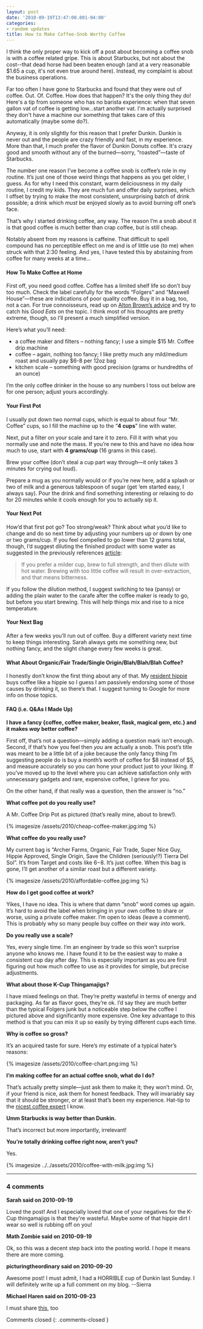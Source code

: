 ```yaml
---
layout: post
date: '2010-09-19T13:47:00.001-04:00'
categories:
- random updates
title: How to Make Coffee-Snob Worthy Coffee
---
```


I think the only proper way to kick off a post about becoming a coffee snob is with a coffee related gripe. This is about Starbucks, but not about the cost--that dead horse had been beaten enough (and at a very reasonable $1.65 a cup, it's not even true around here). Instead, my complaint is about the business operations. 

Far too often I have gone to Starbucks and found that they were out of coffee. Out. Of. Coffee. How does that happen? It's the only thing they do! Here's a tip from someone who has no barista experience: when that seven gallon vat of coffee is getting low...start another vat. I'm actually surprised they don't have a machine our something that takes care of this automatically (maybe some do?). 

Anyway, it is only slightly for this reason that I prefer Dunkin. Dunkin is never out and the people are crazy friendly and fast, in my experience. More than that, I much prefer the flavor of Dunkin Donuts coffee. It's crazy good and smooth without any of the burned—sorry, “roasted”—taste of Starbucks.

The number one reason I’ve become a coffee snob is coffee’s role in my routine. It’s just one of those weird things that happens as you get older, I guess. As for why I need this constant, warm deliciousness in my daily routine, I credit my kids. They are much fun and offer daily surprises, which I offset by trying to make the most consistent, unsurprising batch of drink possible; a drink which *must* be enjoyed slowly as to avoid burning off one’s face.

That’s why I started drinking coffee, any way. The reason I’m a snob about it is that good coffee is much better than crap coffee, but is still cheap.

Notably absent from my reasons is caffeine. That difficult to spell compound has no perceptible effect on me and is of little use (to me) when struck with that 2:30 feeling. And yes, I have tested this by abstaining from coffee for many weeks at a time...

#### How To Make Coffee at Home

First off, you need good coffee. Coffee has a limited shelf life so don’t buy too much. Check the label carefully for the words “Folgers” and “Maxwell House”—these are indications of poor quality coffee. Buy it in a bag, too, not a can. For true connoisseurs, read up on [Alton Brown’s advice](http://www.foodnetwork.com/recipes/alton-brown/true-brew-recipe/index.html) and try to catch his *Good Eats* on the topic. I think most of his thoughts are pretty extreme, though, so I’ll present a much simplified version. 

Here’s what you’ll need: 

* a coffee maker and filters – nothing fancy; I use a simple $15 Mr. Coffee drip machine 
* coffee – again, nothing too fancy; I like pretty much any mild/medium roast and usually pay $6-8 per 12oz bag 
* kitchen scale – something with good precision (grams or hundredths of an ounce)  

I’m the only coffee drinker in the house so any numbers I toss out below are for one person; adjust yours accordingly.

#### Your First Pot

I usually put down two normal cups, which is equal to about four “Mr. Coffee” cups, so I fill the machine up to the “**4 cups**” line with water. 

Next, put a filter on your scale and tare it to zero. Fill it with what you normally use and note the mass. If you’re new to this and have no idea how much to use, start with **4 grams/cup** (16 grams in this case).

Brew your coffee (don’t steal a cup part way through—it only takes 3 minutes for crying out loud). 

Prepare a mug as you normally would or if you’re new here, add a splash or two of milk and a generous tablespoon of sugar (get ‘em started easy, I always say). Pour the drink and find something interesting or relaxing to do for 20 minutes while it cools enough for you to actually sip it.

#### Your Next Pot

How’d that first pot go? Too strong/weak? Think about what you’d like to change and do so next time by adjusting your numbers up or down by one or two grams/cup. If you feel compelled to go lower than 12 grams total, though, I’d suggest diluting the finished product with some water as suggested in the previously references [article](http://www.foodnetwork.com/recipes/alton-brown/true-brew-recipe/index.html):

> If you prefer a milder cup, brew to full strength, and then dilute with hot water. Brewing with too little coffee will result in over-extraction, and that means bitterness.

If you follow the dilution method, I suggest switching to tea (pansy) or adding the plain water to the carafe after the coffee maker is ready to go, but before you start brewing. This will help things mix and rise to a nice temperature.

#### Your Next Bag

After a few weeks you’ll run out of coffee. Buy a different variety next time to keep things interesting. Sarah always gets me something new, but nothing fancy, and the slight change every few weeks is great.

#### What About Organic/Fair Trade/Single Origin/Blah/Blah/Blah Coffee?

I honestly don’t know the first thing about any of that. My [resident hippie](http://footedjammies.blogspot.com/) buys coffee like a hippie so I guess I am passively endorsing some of those causes by drinking it, so there’s that. I suggest turning to Google for more info on those topics.

#### FAQ (i.e. Q&As I Made Up)

**I have a fancy {coffee, coffee maker, beaker, flask, magical gem, etc.} and it makes *way* better coffee?**

First off, that’s not a question—simply adding a question mark isn’t enough. Second, if that’s how you feel then *you* are actually a snob. This post’s title was meant to be a little bit of a joke because the only fancy thing I’m suggesting people do is buy a month’s worth of coffee for $8 instead of $5, and measure accurately so you can hone your product just to your liking. If you’ve moved up to the level where you can achieve satisfaction only with unnecessary gadgets and rare, expensive coffee, I grieve for you.

On the other hand, if that really was a question, then the answer is “no.”

**What coffee pot do you really use?**

A Mr. Coffee Drip Pot as pictured (that’s really mine, about to brew!). 

{% imagesize /assets/2010/cheap-coffee-maker.jpg:img %}

**What coffee do you really use?**

My current bag is “Archer Farms, Organic, Fair Trade, Super Nice Guy, Hippie Approved, Single Origin, Save the Children (seriously!?) Tierra Del Sol”. It’s from Target and costs like $6-$8. It’s just coffee. When this bag is gone, I’ll get another of a similar roast but a different variety.

{% imagesize /assets/2010/affordable-coffee.jpg:img %}

**How do I get good coffee at work?**

Yikes, I have no idea. This is where that damn “snob” word comes up again. It’s hard to avoid the label when bringing in your own coffee to share or worse, using a private coffee maker. I’m open to ideas (leave a comment). This is probably why so many people buy coffee on their way *into* work.

**Do you really use a scale?**

Yes, every single time. I’m an engineer by trade so this won’t surprise anyone who knows me. I have found it to be the easiest way to make a consistent cup day after day. This is especially important as you are first figuring out how much coffee to use as it provides for simple, but precise adjustments.

**What about those K-Cup Thingamajigs?**

I have mixed feelings on that. They’re pretty wasteful in terms of energy and packaging. As far as flavor goes, they’re ok. I’d say they are much better than the typical Folgers junk but a noticeable step below the coffee I pictured above and significantly more expensive. One key advantage to this method is that you can mix it up so easily by trying different cups each time.

**Why is coffee so gross?**

It’s an acquired taste for sure. Here’s my estimate of a typical hater’s reasons:

{% imagesize /assets/2010/coffee-chart.png:img %}

**I’m making coffee for an actual coffee snob, what do I do?**

That’s actually pretty simple—just ask them to make it; they won’t mind. Or, if your friend is nice, ask them for honest feedback. They will invariably say that it should be stronger, or at least that’s been my experience. Hat-tip to the [nicest coffee expert](http://picturingtheordinary.blogspot.com/) I know.

**Umm Starbucks is way better than Dunkin.**

That’s incorrect but more importantly, irrelevant!

**You’re totally drinking coffee right now, aren’t you?**

Yes.

{% imagesize ../../assets/2010/coffee-with-milk.jpg:img %}

---

### 4 comments

**Sarah said on 2010-09-19**

Loved the post!  And I especially loved that one of your negatives for the K-Cup thingamajigs is that they're wasteful.  Maybe some of that hippie dirt I wear so well is rubbing off on you!

**Math Zombie said on 2010-09-19**

Ok, so this was a decent step back into the posting world. I hope it means there are more coming.

**picturingtheordinary said on 2010-09-20**

Awesome post! I must admit, I had a HORRIBLE cup of Dunkin last Sunday. I will definitely write up a full comment on my blog. --Sierra

**Michael Haren said on 2010-09-23**

I must share [this](http://theoatmeal.com/comics/coffee"), too

Comments closed
{: .comments-closed }
